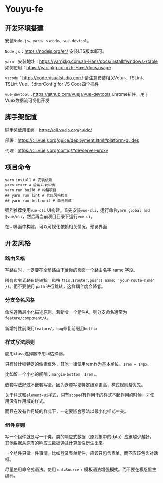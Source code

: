 # Youyu-fe
## 开发环境搭建
安装`Node.js`、`yarn`、`vscode`、`vue-devtool`。

`Node.js`：https://nodejs.org/en/ 安装LTS版本即可。

`yarn`：安装地址：https://yarnpkg.com/zh-Hans/docs/install#windows-stable 如何使用：https://yarnpkg.com/zh-Hans/docs/usage

`vscode`：https://code.visualstudio.com/ 请注意安装相关Vetur、TSLint、TSLint Vue、EditorConfig for VS Code四个插件

`vue-devtool`：https://github.com/vuejs/vue-devtools Chrome插件，用于Vuex数据流可视化开发

## 脚手架配置
脚手架使用指南：https://cli.vuejs.org/guide/

部署：https://cli.vuejs.org/guide/deployment.html#platform-guides

代理：https://cli.vuejs.org/config/#devserver-proxy

## 项目命令
```
yarn install # 安装依赖
yarn start # 启用开发环境 
yarn run build # 构建项目
## yarn run lint # 代码风格检查
## yarn run test:unit # 单元测试
```
强烈推荐使用`vue-cli` UI构建。首先安装`vue-cli`，运行命令`yarn global add @vue/cli`，然后再当前项目目录下运行`vue ui`。

在UI界面中构建，可以可视化依赖相关情况。预览界面

## 开发风格

### 路由风格
写路由时，一定要在全局路由下给你的页面一个路由名字 name 字段。

所有命令式路由跳转统一风格 `this.$router.push({ name: 'your-route-name' })`。而不要使用 `path` 进行跳转，这样耦合度会降低。

### 分支命名风格
命名遵循最小化描述原则，若新增一个组件A，则分支命名通常为`feature/component/A`。

新增特性前缀用`feature/`，`bug`修复前缀用`hotfix`

### 样式写法原则
能用`class`选择器不用`id`选择器。

只有设计稿特定的像素值外，其他一律使用rem作为基本单位。`1rem = 14px`。

比如留一个小小的间隙：`margin-bottom: 1rem;`。

嵌套写法好过不嵌套写法，因为嵌套写法特定级别更高，样式规则越优先。

关于样式和`element-ui`样式，只有`scoped`有作用于的样式不起作用的时候，才使用没有作用域的样式。

而且在没有作用域的样式下，一定要嵌套写法以最小化样式冲突。

### 组件原则
写一个组件就是写一个类，类的响应式数据（原对象中的data）应该越少越好，其他数据从原有的响应式数据通过计算属性衍生出来。

一个组件只做一件事情，比如登录表单组件，应该只包含表单，而不应该包含对话框。

尽量使用命令式语法。使用 `dataSource` + 模板语法增强模式。而不要在模版里生编码。
